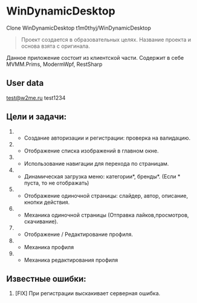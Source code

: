 # WinDynamicDesktop

Clone WinDynamicDesktop t1m0thyj/WinDynamicDesktop

> Проект создается в образовательных целях. Название проекта и основа взята с оригинала.

Данное приложение состоит из клиентской части. Содержит в себе MVMM.Prims, ModermWpf, RestSharp

## User data
test@w2me.ru   test1234

## Цели и задачи:
1. + Создание авторизации и регистрации: проверка на валидацию.
2. + Отображение списка изображений в главном окне.
3. + Использование навигации для перехода по страницам.
4. + Динамическая загрузка меню: категории*, бренды*. (Если * пуста, то не отображать)
5. + Отображение одиночной страницы: слайдер, автор, описание, кнопки действия.
5. - Механика одиночной страницы (Отправка лайков,просмотров, скачивание).
6. + Отображение / Редактирование профиля.
7. + Механика профиля
8. + Механика редактирования профиля

## Известные ошибки:
1. [FIX] При регистрации выскакивает серверная ошибка.
